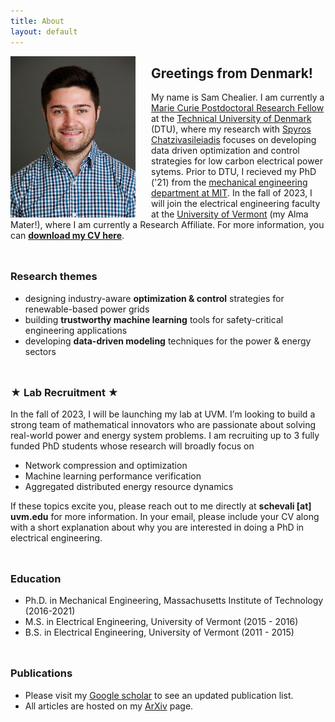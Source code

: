 ```yaml
---
title: About
layout: default
---
```


<img src="/photos/headshot_IEEE.jpg" width="200" align="left" style="margin: 0px 25px 0px 0px">

## **Greetings from Denmark!**
My name is Sam Chealier. I am currently a [Marie Curie Postdoctoral Research Fellow](https://marie-sklodowska-curie-actions.ec.europa.eu/calls/msca-postdoctoral-fellowships-2021) at the [Technical University of Denmark](https://www.cee.elektro.dtu.dk/) (DTU), where my research with [Spyros Chatzivasileiadis](http://www.chatziva.com/) focuses on developing data driven optimization and control strategies for low carbon electrical power sytems. Prior to DTU, I recieved my PhD ('21) from the [mechanical engineering department at MIT](https://meche.mit.edu/). In the fall of 2023, I will join the electrical engineering faculty at the [University of Vermont](https://www.uvm.edu/cems/ebe) (my Alma Mater!), where I am currently a Research Affiliate. For more information, you can [<ins>**download my CV here**</ins>](https://samchevalier.github.io/docs/Chevalier_CV.pdf).

<hr style="height:10px; visibility:hidden;" />

### **Research themes**
- designing industry-aware **optimization & control** strategies for renewable-based power grids<br/>
- building **trustworthy machine learning** tools for safety-critical engineering applications<br/>
- developing **data-driven modeling** techniques for the power & energy sectors<br/>

<hr style="height:10px; visibility:hidden;" />

### **★ Lab Recruitment ★**
In the fall of 2023, I will be launching my lab at UVM. I’m looking to build a strong team of mathematical innovators who are passionate about solving real-world power and energy system problems. I am recruiting up to 3 fully funded PhD students whose research will broadly focus on

- Network compression and optimization
- Machine learning performance verification 
- Aggregated distributed energy resource dynamics

If these topics excite you, please reach out to me directly at **schevali [at] uvm.edu** for more information. In your email, please include your CV along with a short explanation about why you are interested in doing a PhD in electrical engineering.
 
<hr style="height:10px; visibility:hidden;" />

### **Education**
- Ph.D. in Mechanical Engineering, Massachusetts Institute of Technology (2016-2021)
- M.S. in Electrical Engineering, University of Vermont (2015 - 2016)
- B.S. in Electrical Engineering, University of Vermont (2011 - 2015)

<hr style="height:10px; visibility:hidden;" />

### **Publications**
- Please visit my [Google scholar](https://scholar.google.com/citations?user=DIPw37cAAAAJ) to see an updated publication list. 
- All articles are hosted on my [ArXiv](http://arxiv.org/a/chevalier_s_1) page.

